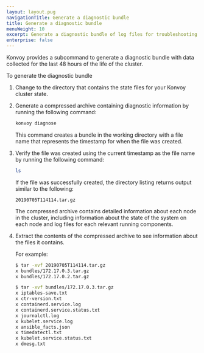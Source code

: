 ```yaml
---
layout: layout.pug
navigationTitle: Generate a diagnostic bundle
title: Generate a diagnostic bundle
menuWeight: 10
excerpt: Generate a diagnostic bundle of log files for troubleshooting and analysis
enterprise: false
---
```

Konvoy provides a subcommand to generate a diagnostic bundle with data collected for the last 48 hours of the life of the cluster.

To generate the diagnostic bundle

1. Change to the directory that contains the state files for your Konvoy cluster state.

1. Generate a compressed archive containing diagnostic information by running the following command:

    ```bash
    konvoy diagnose
    ```

    This command creates a bundle in the working directory with a file name that represents the timestamp for when the file was created.

1. Verify the file was created using the current timestamp as the file name by running the following command:

    ```bash
    ls
    ```

    If the file was successfully created, the directory listing returns output similar to the following:

    ```
    20190705T114114.tar.gz
    ```

    The compressed archive contains detailed information about each node in the cluster, including information about the state of the system on each node and log files for each relevant running components.

1. Extract the contents of the compressed archive to see information about the files it contains.

    For example:

    ```bash
    $ tar -xvf 20190705T114114.tar.gz
    x bundles/172.17.0.3.tar.gz
    x bundles/172.17.0.2.tar.gz

    $ tar -xvf bundles/172.17.0.3.tar.gz
    x iptables-save.txt
    x ctr-version.txt
    x containerd.service.log
    x containerd.service.status.txt
    x journalctl.log
    x kubelet.service.log
    x ansible_facts.json
    x timedatectl.txt
    x kubelet.service.status.txt
    x dmesg.txt
    ```